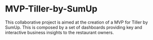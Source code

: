 # MVP-Tiller-by-SumUp
This collaborative project is aimed at the creation of a MVP for Tiller by SumUp. This is composed by a set of dashboards providing key and interactive business insights to the restaurant owners.
